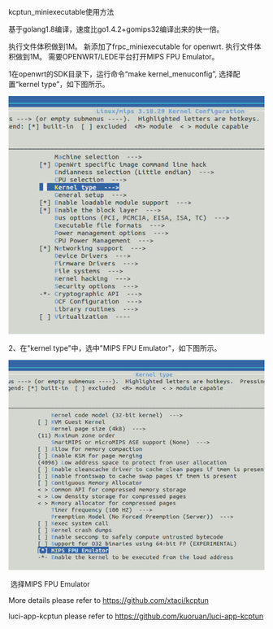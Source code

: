 kcptun\_miniexecutable使用方法

基于golang1.8编译，速度比go1.4.2+gomips32编译出来的快一倍。

执行文件体积做到1M。
新添加了frpc_miniexecutable for openwrt.
执行文件体积做到1M。
需要OPENWRT/LEDE平台打开MIPS FPU Emulator。

1在openwrt的SDK目录下，运行命令“make kernel\_menuconfig”, 选择配置“kernel
type”，如下图所示。

![IMG\_256](1.png)

2、在"kernel type"中，选中"MIPS FPU Emulator"，如下图所示。

![IMG\_257](2.png)

 选择MIPS FPU Emulator

More details please refer to <https://github.com/xtaci/kcptun>

luci-app-kcptun please refer to <https://github.com/kuoruan/luci-app-kcptun>
